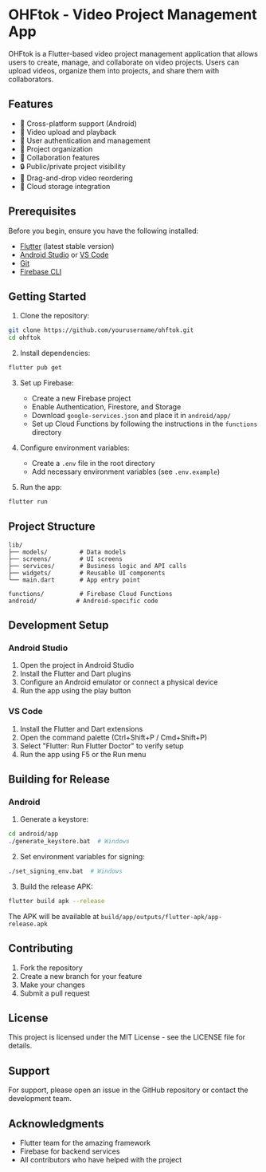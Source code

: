 # OHFtok - Video Project Management App

OHFtok is a Flutter-based video project management application that allows users to create, manage, and collaborate on video projects. Users can upload videos, organize them into projects, and share them with collaborators.

## Features

- 📱 Cross-platform support (Android)
- 🎥 Video upload and playback
- 👥 User authentication and management
- 📁 Project organization
- 🤝 Collaboration features
- 🔒 Public/private project visibility
- 🎯 Drag-and-drop video reordering
- 💾 Cloud storage integration

## Prerequisites

Before you begin, ensure you have the following installed:
- [Flutter](https://flutter.dev/docs/get-started/install) (latest stable version)
- [Android Studio](https://developer.android.com/studio) or [VS Code](https://code.visualstudio.com/)
- [Git](https://git-scm.com/)
- [Firebase CLI](https://firebase.google.com/docs/cli)

## Getting Started

1. Clone the repository:
```bash
git clone https://github.com/yourusername/ohftok.git
cd ohftok
```

2. Install dependencies:
```bash
flutter pub get
```

3. Set up Firebase:
   - Create a new Firebase project
   - Enable Authentication, Firestore, and Storage
   - Download `google-services.json` and place it in `android/app/`
   - Set up Cloud Functions by following the instructions in the `functions` directory

4. Configure environment variables:
   - Create a `.env` file in the root directory
   - Add necessary environment variables (see `.env.example`)

5. Run the app:
```bash
flutter run
```

## Project Structure

```
lib/
├── models/         # Data models
├── screens/        # UI screens
├── services/       # Business logic and API calls
├── widgets/        # Reusable UI components
└── main.dart       # App entry point

functions/          # Firebase Cloud Functions
android/           # Android-specific code
```

## Development Setup

### Android Studio
1. Open the project in Android Studio
2. Install the Flutter and Dart plugins
3. Configure an Android emulator or connect a physical device
4. Run the app using the play button

### VS Code
1. Install the Flutter and Dart extensions
2. Open the command palette (Ctrl+Shift+P / Cmd+Shift+P)
3. Select "Flutter: Run Flutter Doctor" to verify setup
4. Run the app using F5 or the Run menu

## Building for Release

### Android
1. Generate a keystore:
```bash
cd android/app
./generate_keystore.bat  # Windows
```

2. Set environment variables for signing:
```bash
./set_signing_env.bat  # Windows
```

3. Build the release APK:
```bash
flutter build apk --release
```

The APK will be available at `build/app/outputs/flutter-apk/app-release.apk`

## Contributing

1. Fork the repository
2. Create a new branch for your feature
3. Make your changes
4. Submit a pull request

## License

This project is licensed under the MIT License - see the LICENSE file for details.

## Support

For support, please open an issue in the GitHub repository or contact the development team.

## Acknowledgments

- Flutter team for the amazing framework
- Firebase for backend services
- All contributors who have helped with the project
